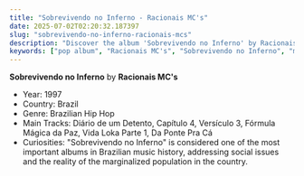 ```yaml
---
title: "Sobrevivendo no Inferno - Racionais MC's"
date: 2025-07-02T02:20:32.187397
slug: "sobrevivendo-no-inferno-racionais-mcs"
description: "Discover the album 'Sobrevivendo no Inferno' by Racionais MC's, a highlight in pop music."
keywords: ["pop album", "Racionais MC's", "Sobrevivendo no Inferno", "music"]
---
```


**Sobrevivendo no Inferno** by **Racionais MC's**

- Year: 1997
- Country: Brazil
- Genre: Brazilian Hip Hop
- Main Tracks: Diário de um Detento, Capítulo 4, Versículo 3, Fórmula Mágica da Paz, Vida Loka Parte 1, Da Ponte Pra Cá
- Curiosities: "Sobrevivendo no Inferno" is considered one of the most important albums in Brazilian music history, addressing social issues and the reality of the marginalized population in the country.